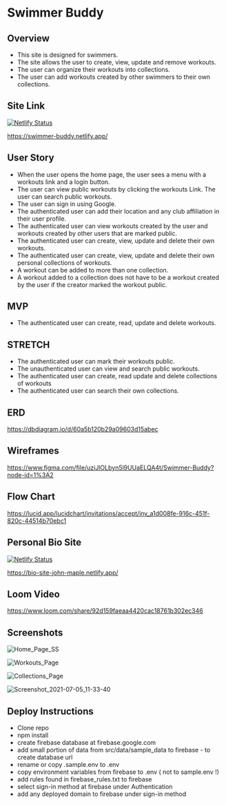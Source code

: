 # Swimmer Buddy
## Overview
- This site is designed for swimmers.
- The site allows the user to create, view, update and remove workouts.
- The user can organize their workouts into collections.
- The user can add workouts created by other swimmers to their own collections.

## Site Link
[![Netlify Status](https://api.netlify.com/api/v1/badges/5ce0d99c-0d19-43fa-8dd5-a943ed94daae/deploy-status)](https://app.netlify.com/sites/swimmer-buddy/deploys)

https://swimmer-buddy.netlify.app/

## User Story
 - When the user opens the home page, the user sees a menu with a workouts link and a login button.
 - The user can view public workouts by clicking the workouts Link. The user can search public workouts.
 - The user can sign in using Google.
 - The authenticated user can add their location and any club affiliation in their user profile.
 - The authenticated user can view workouts created by the user and workouts created by other users that are marked public.
 - The authenticated user can create, view, update and delete their own workouts.
 - The authenticated user can create, view, update and delete their own personal collections of workouts.
 - A workout can be added to more than one collection.
 - A workout added to a collection does not have to be a workout created by the user if the creator marked the workout public.

## MVP
- The authenticated user can create, read, update and delete workouts.

## STRETCH
- The authenticated user can mark their workouts public.
- The unauthenticated user can view and search public workouts.
- The authenticated user can create, read update and delete collections of workouts
- The authenticated user can search their own collections.
 
## ERD
https://dbdiagram.io/d/60a5b120b29a09603d15abec

## Wireframes
https://www.figma.com/file/uziJlOLbyn5l9UUaELQA4t/Swimmer-Buddy?node-id=1%3A2

## Flow Chart
https://lucid.app/lucidchart/invitations/accept/inv_a1d008fe-916c-451f-820c-44514b70ebc1

## Personal Bio Site
[![Netlify Status](https://api.netlify.com/api/v1/badges/9e639f94-6157-4618-a5ed-dbb4c6d7dc1e/deploy-status)](https://app.netlify.com/sites/bio-site-john-maple/deploys)

https://bio-site-john-maple.netlify.app/

## Loom Video
https://www.loom.com/share/92d159faeaa4420cac18761b302ec346

## Screenshots
![Home_Page_SS](https://user-images.githubusercontent.com/51683901/123522827-9bee1d00-d685-11eb-95f2-8b3311931cbd.PNG)

![Workouts_Page](https://user-images.githubusercontent.com/51683901/123522831-a0b2d100-d685-11eb-832d-eb965596d08f.png)

![Collections_Page](https://user-images.githubusercontent.com/51683901/123522837-a6a8b200-d685-11eb-93f6-14bbaa02238e.PNG)

![Screenshot_2021-07-05_11-33-40](https://user-images.githubusercontent.com/51683901/124500389-4e5c6900-dd85-11eb-951e-484c7b8e5a80.png)



## Deploy Instructions
- Clone repo
- npm install 
- create firebase database at firebase.google.com
- add small portion of data from src/data/sample_data to firebase - to create database url
- rename or copy .sample.env to .env
- copy environment variables from firebase to .env  ( not to sample.env !)
- add rules found in firebase_rules.txt to firebase
- select sign-in method at firebase under Authentication
- add any deployed domain to firebase under sign-in method
